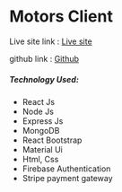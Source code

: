 <h1>Motors Client</h1>
            <p>Live site link : <a href='https://motors-69a7d.web.app/'>Live site</a></p>
            <p>github link : <a href='https://github.com/AnikHaque/Motors-client/'>Github</a></p>
            <h5>Technology Used:</h5>
            <ul>
                <li>React Js</li>
                <li>Node Js</li>
                <li>Express Js</li>
                <li>MongoDB</li>
                <li>React Bootstrap</li>
                <li>Material Ui</li>
                <li>Html, Css</li>
                <li>Firebase Authentication</li>
                <li>Stripe payment gateway</li>
            </ul>

